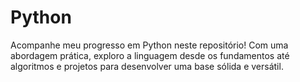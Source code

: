 # Python
Acompanhe meu progresso em Python neste repositório! Com uma abordagem prática, exploro a linguagem desde os fundamentos até algoritmos e projetos para desenvolver uma base sólida e versátil.
